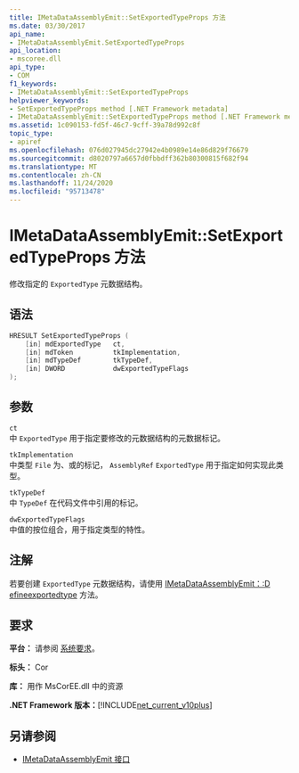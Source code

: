 ```yaml
---
title: IMetaDataAssemblyEmit::SetExportedTypeProps 方法
ms.date: 03/30/2017
api_name:
- IMetaDataAssemblyEmit.SetExportedTypeProps
api_location:
- mscoree.dll
api_type:
- COM
f1_keywords:
- IMetaDataAssemblyEmit::SetExportedTypeProps
helpviewer_keywords:
- SetExportedTypeProps method [.NET Framework metadata]
- IMetaDataAssemblyEmit::SetExportedTypeProps method [.NET Framework metadata]
ms.assetid: 1c090153-fd5f-46c7-9cff-39a78d992c8f
topic_type:
- apiref
ms.openlocfilehash: 076d027945dc27942e4b0989e14e86d829f76679
ms.sourcegitcommit: d8020797a6657d0fbbdff362b80300815f682f94
ms.translationtype: MT
ms.contentlocale: zh-CN
ms.lasthandoff: 11/24/2020
ms.locfileid: "95713478"
---
```

# <a name="imetadataassemblyemitsetexportedtypeprops-method"></a>IMetaDataAssemblyEmit::SetExportedTypeProps 方法

修改指定的 `ExportedType` 元数据结构。  
  
## <a name="syntax"></a>语法  
  
```cpp  
HRESULT SetExportedTypeProps (  
    [in] mdExportedType   ct,
    [in] mdToken          tkImplementation,  
    [in] mdTypeDef        tkTypeDef,  
    [in] DWORD            dwExportedTypeFlags  
);  
```  
  
## <a name="parameters"></a>参数  

 `ct`  
 中 `ExportedType` 用于指定要修改的元数据结构的元数据标记。  
  
 `tkImplementation`  
 中类型 `File` 为、或的标记， `AssemblyRef` `ExportedType` 用于指定如何实现此类型。  
  
 `tkTypeDef`  
 中 `TypeDef` 在代码文件中引用的标记。  
  
 `dwExportedTypeFlags`  
 中值的按位组合，用于指定类型的特性。  
  
## <a name="remarks"></a>注解  

 若要创建 `ExportedType` 元数据结构，请使用 [IMetaDataAssemblyEmit：:D efineexportedtype](imetadataassemblyemit-defineexportedtype-method.md) 方法。  
  
## <a name="requirements"></a>要求  

 **平台：** 请参阅 [系统要求](../../get-started/system-requirements.md)。  
  
 **标头：** Cor  
  
 **库：** 用作 MsCorEE.dll 中的资源  
  
 **.NET Framework 版本：**[!INCLUDE[net_current_v10plus](../../../../includes/net-current-v10plus-md.md)]  
  
## <a name="see-also"></a>另请参阅

- [IMetaDataAssemblyEmit 接口](imetadataassemblyemit-interface.md)
